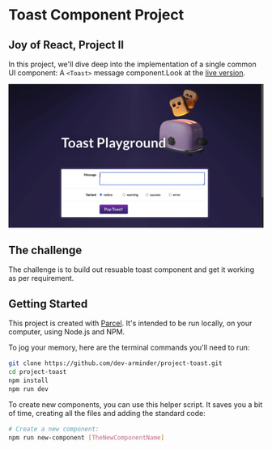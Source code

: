 # Toast Component Project

## Joy of React, Project II

In this project, we'll dive deep into the implementation of a single common UI component: A `<Toast>` message component.Look at the [live version](https://toast-project-mine.vercel.app/).

![Screen recording showing 3 toast messages popping up from user input](./docs/toast-demo.gif)

## The challenge

The challenge is to build out resuable toast component and get it working as per requirement.

## Getting Started

This project is created with [Parcel](https://parceljs.org/). It's intended to be run locally, on your computer, using Node.js and NPM.

To jog your memory, here are the terminal commands you'll need to run:

```bash
git clone https://github.com/dev-arminder/project-toast.git
cd project-toast
npm install
npm run dev
```

To create new components, you can use this helper script. It saves you a bit of time, creating all the files and adding the standard code:

```bash
# Create a new component:
npm run new-component [TheNewComponentName]
```
